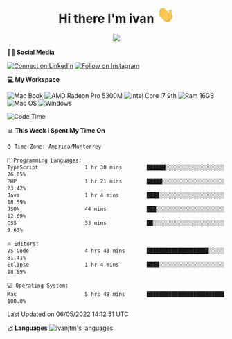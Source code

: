 <h1 align="center">Hi there I'm ivan <img src="https://raw.githubusercontent.com/ABSphreak/ABSphreak/master/gifs/Hi.gif" width="40px" /></h1>
<div align="center">
<img src="http://github-readme-streak-stats.herokuapp.com?user=ivanjtm&hide_border=true&background=00000000&border=FFFFFF00&sideNums=A8A8A8&sideLabels=A8A8A8&currStreakNum=FFC93C&dates=A8A8A8)](https://git.io/streak-stats"/>
</div>

**👦🏻 Social Media**

[![Connect on LinkedIn](https://img.shields.io/badge/LinkedIn-%230077B5.svg?&style=flat-square&logo=linkedin&logoColor=white)](https://www.linkedin.com/in/ivanjtm)
[![Follow on Instagram](https://img.shields.io/badge/Instagram-E4405F?style=flat-square&logo=instagram&logoColor=white)](https://www.instagram.com/ivanjtm)

**💻 My Workspace**

![Mac Book](https://img.shields.io/badge/Apple-MacBook_Pro_2019-999999?style=flat-square&logo=apple&logoColor=white)
![AMD Radeon Pro 5300M](https://img.shields.io/badge/AMD-Radeon_Pro_5300M-ED1C24?style=flat-square&logo=amd&logoColor=white)
![Intel Core i7 9th](https://img.shields.io/badge/Intel-Core_i7_9th-0071C5?style=flat-square&logo=intel&logoColor=white)
![Ram 16GB](https://img.shields.io/badge/RAM-16GB-230071C5?style=flat-square&logoColor=white)
![Mac OS](https://img.shields.io/badge/Mac%20OS-000000?style=flat-square&logo=apple&logoColor=white)
![Windows](https://img.shields.io/badge/Windows-0078D6?style=flat-square&logo=windows&logoColor=white)


<!--START_SECTION:waka-->
![Code Time](http://img.shields.io/badge/Code%20Time-673%20hrs%2033%20mins-blue)

📊 **This Week I Spent My Time On** 

```text
⌚︎ Time Zone: America/Monterrey

💬 Programming Languages: 
TypeScript               1 hr 30 mins        ██████░░░░░░░░░░░░░░░░░░░   26.05% 
PHP                      1 hr 21 mins        █████░░░░░░░░░░░░░░░░░░░░   23.42% 
Java                     1 hr 4 mins         ████░░░░░░░░░░░░░░░░░░░░░   18.59% 
JSON                     44 mins             ███░░░░░░░░░░░░░░░░░░░░░░   12.69% 
CSS                      33 mins             ██░░░░░░░░░░░░░░░░░░░░░░░   9.63%

🔥 Editors: 
VS Code                  4 hrs 43 mins       ████████████████████░░░░░   81.41% 
Eclipse                  1 hr 4 mins         ████░░░░░░░░░░░░░░░░░░░░░   18.59%

💻 Operating System: 
Mac                      5 hrs 48 mins       █████████████████████████   100.0%

```


 Last Updated on 06/05/2022 14:12:51 UTC
<!--END_SECTION:waka-->
**📈 Languages**
 ![ivanjtm's languages](https://wakatime.com/share/@ivanjtm/a32f83c6-d0c9-49a4-a5ae-d0440b950377.svg)
